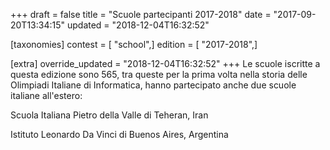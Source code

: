 +++
draft = false
title = "Scuole partecipanti 2017-2018"
date = "2017-09-20T13:34:15"
updated = "2018-12-04T16:32:52"

[taxonomies]
contest = [ "school",]
edition = [ "2017-2018",]

[extra]
override_updated = "2018-12-04T16:32:52"
+++
Le scuole iscritte a questa edizione sono 565, tra queste per la prima volta nella storia delle Olimpiadi Italiane di Informatica, hanno partecipato anche due scuole italiane all'estero:

Scuola Italiana Pietro della Valle di Teheran, Iran

Istituto Leonardo Da Vinci di Buenos Aires, Argentina
